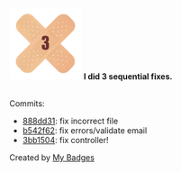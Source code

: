 <img src="https://github.com/my-badges/my-badges/blob/master/badges/fix-commit/fix-3.png?raw=true" alt="I did 3 sequential fixes." title="I did 3 sequential fixes." width="128">
<strong>I did 3 sequential fixes.</strong>
<br><br>

Commits:

- <a href="https://github.com/man250001/MovieTickets/commit/888dd31573c4012ac229d6099d5d6bfaf8d68145">888dd31</a>: fix incorrect file
- <a href="https://github.com/man250001/MovieTickets/commit/b542f62022431344a4364fc1ea3f7e5108f3e617">b542f62</a>: fix errors/validate email
- <a href="https://github.com/man250001/MovieTickets/commit/3bb1504b4a8c808d18673d7ed1bb8e3c525c4be7">3bb1504</a>: fix controller!


Created by <a href="https://github.com/my-badges/my-badges">My Badges</a>